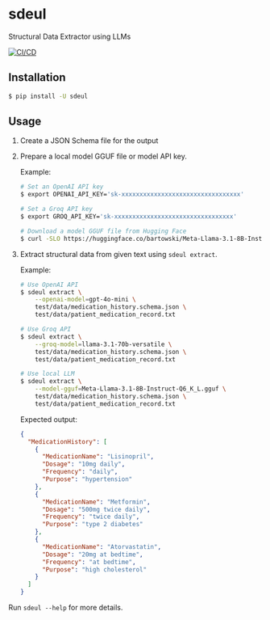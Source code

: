 sdeul
=====

Structural Data Extractor using LLMs

[![CI/CD](https://github.com/dceoy/sdeul/actions/workflows/ci.yml/badge.svg)](https://github.com/dceoy/sdeul/actions/workflows/ci.yml)

Installation
------------

```sh
$ pip install -U sdeul
```

Usage
-----

1.  Create a JSON Schema file for the output

2.  Prepare a local model GGUF file or model API key.

    Example:

    ```sh
    # Set an OpenAI API key
    $ export OPENAI_API_KEY='sk-xxxxxxxxxxxxxxxxxxxxxxxxxxxxxxxxx'

    # Set a Groq API key
    $ export GROQ_API_KEY='sk-xxxxxxxxxxxxxxxxxxxxxxxxxxxxxxxxx'

    # Download a model GGUF file from Hugging Face
    $ curl -SLO https://huggingface.co/bartowski/Meta-Llama-3.1-8B-Instruct-GGUF/resolve/main/Meta-Llama-3.1-8B-Instruct-Q6_K_L.gguf
    ```

3.  Extract structural data from given text using `sdeul extract`.

    Example:

    ```sh
    # Use OpenAI API
    $ sdeul extract \
        --openai-model=gpt-4o-mini \
        test/data/medication_history.schema.json \
        test/data/patient_medication_record.txt

    # Use Groq API
    $ sdeul extract \
        --groq-model=llama-3.1-70b-versatile \
        test/data/medication_history.schema.json \
        test/data/patient_medication_record.txt

    # Use local LLM
    $ sdeul extract \
        --model-gguf=Meta-Llama-3.1-8B-Instruct-Q6_K_L.gguf \
        test/data/medication_history.schema.json \
        test/data/patient_medication_record.txt
    ```

    Expected output:

    ```json
    {
      "MedicationHistory": [
        {
          "MedicationName": "Lisinopril",
          "Dosage": "10mg daily",
          "Frequency": "daily",
          "Purpose": "hypertension"
        },
        {
          "MedicationName": "Metformin",
          "Dosage": "500mg twice daily",
          "Frequency": "twice daily",
          "Purpose": "type 2 diabetes"
        },
        {
          "MedicationName": "Atorvastatin",
          "Dosage": "20mg at bedtime",
          "Frequency": "at bedtime",
          "Purpose": "high cholesterol"
        }
      ]
    }
    ```

Run `sdeul --help` for more details.
